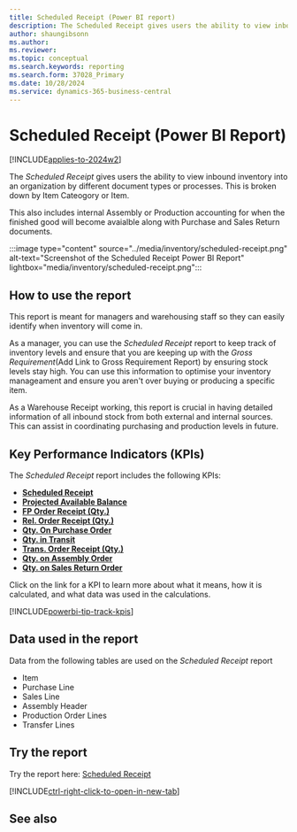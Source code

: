 ```yaml
---
title: Scheduled Receipt (Power BI report)
description: The Scheduled Receipt gives users the ability to view inbound inventory into an organization broken up per document type. 
author: shaungibsonn
ms.author: 
ms.reviewer: 
ms.topic: conceptual
ms.search.keywords: reporting
ms.search.form: 37028_Primary
ms.date: 10/28/2024
ms.service: dynamics-365-business-central
---
```


# Scheduled Receipt (Power BI Report)
[!INCLUDE[applies-to-2024w2](../includes/applies-to-2024w2.md)]


The *Scheduled Receipt* gives users the ability to view inbound inventory into an organization by different document types or processes. This is broken down by Item Cateogory or Item.

This also includes internal Assembly or Production accounting for when the finished good will become avaialble along with Purchase and Sales Return documents.

:::image type="content" source="../media/inventory/scheduled-receipt.png" alt-text="Screenshot of the Scheduled Receipt Power BI Report" lightbox="media/inventory/scheduled-receipt.png":::

## How to use the report

This report is meant for managers and warehousing staff so they can easily identify when inventory will come in.

As a manager, you can use the *Scheduled Receipt* report to keep track of inventory levels and ensure that you are keeping up with the *Gross Requirement*(Add Link to Gross Requirement Report) by ensuring stock levels stay high. You can use this information to optimise your inventory manageament and ensure you aren't over buying or producing a specific item.

As a Warehouse Receipt working, this report is crucial in having detailed information of all inbound stock from both external and internal sources. This can assist in coordinating purchasing and production levels in future.

## Key Performance Indicators (KPIs)

The *Scheduled Receipt* report includes the following KPIs:

- [**Scheduled Receipt**](####)
- [**Projected Available Balance**](####)
- [**FP Order Receipt (Qty.)**](####)
- [**Rel. Order Receipt (Qty.)**](####)
- [**Qty. On Purchase Order**](####)
- [**Qty. in Transit**](####)
- [**Trans. Order Receipt (Qty.)**](####)
- [**Qty. on Assembly Order**](####)
- [**Qty. on Sales Return Order**](####)

Click on the link for a KPI to learn more about what it means, how it is calculated, and what data was used in the calculations. 

[!INCLUDE[powerbi-tip-track-kpis](../includes/powerbi-tip-track-kpis.md)]

## Data used in the report

Data from the following tables are used on the *Scheduled Receipt* report
- Item
- Purchase Line
- Sales Line
- Assembly Header
- Production Order Lines
- Transfer Lines

## Try the report

Try the report here: [Scheduled Receipt](https://businesscentral.dynamics.com?page=37028)

[!INCLUDE[ctrl-right-click-to-open-in-new-tab](includes/ctrl-right-click-to-open-in-new-tab.md)]

## See also